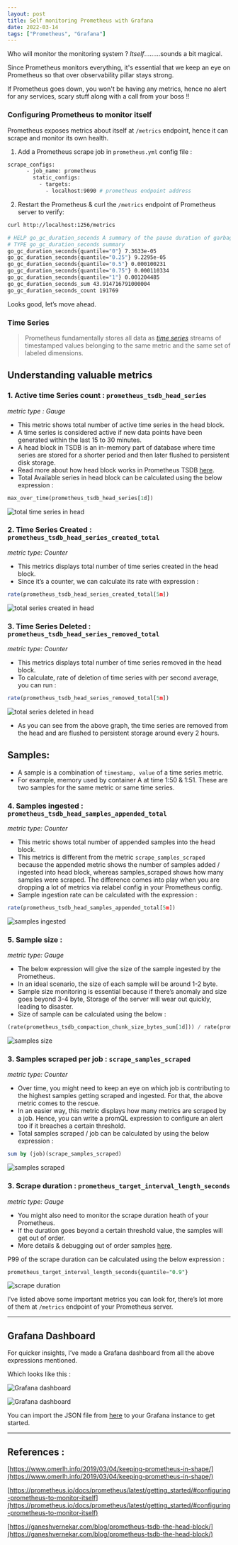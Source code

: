 ```yaml
---
layout: post
title: Self monitoring Prometheus with Grafana
date: 2022-03-14
tags: ["Prometheus", "Grafana"]
---
```


Who will monitor the monitoring system ? *Itself*.........sounds a bit magical.

Since Prometheus monitors everything, it's essential that we keep an eye on Prometheus so that over observability pillar stays strong.

 If Prometheus goes down, you won't be having any metrics, hence no alert for any services, scary stuff along with a call from your boss !!

### ****Configuring Prometheus to monitor itself****

Prometheus exposes metrics about itself  at `/metrics` endpoint, hence it can scrape and monitor its own health.

1. Add a Prometheus scrape job in `prometheus.yml` config file :

```bash
scrape_configs:
      - job_name: prometheus
        static_configs:
          - targets:
            - localhost:9090 # prometheus endpoint address
```

2. Restart the Prometheus &  curl the  `/metrics` endpoint of Prometheus server to verify: 

```bash
curl http://localhost:1256/metrics

# HELP go_gc_duration_seconds A summary of the pause duration of garbage collection cycles.
# TYPE go_gc_duration_seconds summary
go_gc_duration_seconds{quantile="0"} 7.3633e-05
go_gc_duration_seconds{quantile="0.25"} 9.2295e-05
go_gc_duration_seconds{quantile="0.5"} 0.000100231
go_gc_duration_seconds{quantile="0.75"} 0.000110334
go_gc_duration_seconds{quantile="1"} 0.001204485
go_gc_duration_seconds_sum 43.914716791000004
go_gc_duration_seconds_count 191769
```

Looks good, let’s move ahead.

### Time Series

> Prometheus fundamentally stores all data as *[time series](https://en.wikipedia.org/wiki/Time_series)* streams of timestamped values belonging to the same metric and the same set of labeled dimensions.
> 


## Understanding valuable metrics

### 1. Active time Series count : `prometheus_tsdb_head_series`

*metric type : Gauge*

- This metric shows total number of active time series in the head block.
- A time series is considered active if new data points have been generated within the last 15 to 30 minutes.
- A head block in TSDB is an in-memory part of database where time series are stored for a shorter period and then later flushed to persistent disk storage.
- Read more about how head block works in Prometheus TSDB [here](https://ganeshvernekar.com/blog/prometheus-tsdb-the-head-block/).
- Total Available series in head block can be calculated using the below expression :

```sql
max_over_time(prometheus_tsdb_head_series[1d])
```

![total time series in head](/series-count.png)

### 2. Time Series Created : `prometheus_tsdb_head_series_created_total`

*metric type: Counter*

- This metrics displays total number of time series created in the head block.
- Since it’s a counter, we can calculate its rate with expression :

```jsx
rate(prometheus_tsdb_head_series_created_total[5m])
```

![total series created in head](/series-created.png)

### 3. Time Series Deleted : `prometheus_tsdb_head_series_removed_total`

*metric type: Counter*

- This metrics displays total number of time series removed in the head block.
- To calculate, rate of deletion of time series with per second average, you can run :

```jsx
rate(prometheus_tsdb_head_series_removed_total[5m])
```

![total series deleted in head](/series-deleted.png)

- As you can see from the above graph, the time series are removed from the head and are flushed to persistent storage around every 2 hours.

## Samples:

- A sample is a combination of `timestamp, value` of a time series metric.
- For example, memory used by container A at time 1:50 & 1:51. These are two samples for the same metric or same time series.

### 4. Samples ingested : `prometheus_tsdb_head_samples_appended_total`

*metric type: Counter*

- This metric shows total number of appended samples into the head block.
- This metrics is different from the metric `scrape_samples_scraped` because the appended metric shows the number of samples added / ingested into head block, whereas samples_scraped shows how many samples were scraped. The difference comes into play when you are dropping a lot of metrics via relabel config in your Prometheus config.
- Sample ingestion rate can be calculated with the expression :

```jsx
rate(prometheus_tsdb_head_samples_appended_total[5m])
```

![samples ingested](/sample-ingested.png)

### 5. Sample size :

*metric type: Gauge*

- The below expression will give the size of the sample ingested by the Prometheus.
- In an ideal scenario, the size of each sample will be around 1-2 byte.
- Sample size monitoring is essential because if there’s anomaly and size goes beyond 3-4 byte, Storage of the server will wear out quickly, leading to disaster.
- Size of sample can be calculated using the below :

```sql
(rate(prometheus_tsdb_compaction_chunk_size_bytes_sum[1d])) / rate(prometheus_tsdb_compaction_chunk_samples_sum[1d])
```

![samples size](/sample-size.png)

### 3. Samples scraped per job : `scrape_samples_scraped`

*metric type: Counter*

- Over time, you might need to keep an eye on which job is contributing to the highest samples getting scraped and ingested. For that, the above metric comes to the rescue.
- In an easier way, this metric displays how many metrics are scraped by a job. Hence, you can write a promQL expression to configure an alert too if it breaches a certain threshold.
- Total samples scraped / job can be calculated by using the below expression :

```sql
sum by (job)(scrape_samples_scraped)
```

![samples scraped](/sample-scraped.png)


### 3. Scrape duration : `prometheus_target_interval_length_seconds`

*metric type: Gauge*

- You might also need to monitor the scrape duration heath of your Prometheus.
- If the duration goes beyond a certain threshold value, the samples will get out of order.
- More details & debugging out of order samples [here](https://www.robustperception.io/debugging-out-of-order-samples).

P99 of the scrape duration can be calculated using the below expression : 

```sql
prometheus_target_interval_length_seconds{quantile="0.9"}
```

![scrape duration](/scrape-duration.png)


I’ve listed above some important metrics you can look for, there’s lot more of them at `/metrics` endpoint of your Prometheus server.

---

## Grafana Dashboard

For quicker insights, I’ve made a Grafana dashboard from all the above expressions mentioned.

Which looks like this : 

![Grafana dashboard](/dashboard-1.png)

![Grafana dashboard](/dashboard-2.png)

You can import the JSON file from [here](https://github.com/tanmay-bhat/grafana-dashbaords) to your Grafana instance to get started.

---

## References :

[https://www.omerlh.info/2019/03/04/keeping-prometheus-in-shape/](https://www.omerlh.info/2019/03/04/keeping-prometheus-in-shape/)

[https://prometheus.io/docs/prometheus/latest/getting_started/#configuring-prometheus-to-monitor-itself](https://prometheus.io/docs/prometheus/latest/getting_started/#configuring-prometheus-to-monitor-itself)

[https://ganeshvernekar.com/blog/prometheus-tsdb-the-head-block/](https://ganeshvernekar.com/blog/prometheus-tsdb-the-head-block/)